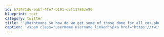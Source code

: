 ```yaml
---
id: b73471d6-eabf-4fe7-b191-d5f117863e90
blueprint: text
category: twitter
title: "'@Mathtoons So how do we get some of those done for all co+Labers to put into recepBot? :)"
caption: '<span class="username username_linked">@<a href="https://twitter.com/Mathtoons" title="Mathtoons Media">Mathtoons</a></span> So how do we get some of those done for all co+Labers to put into recepBot? :)'
---
```

